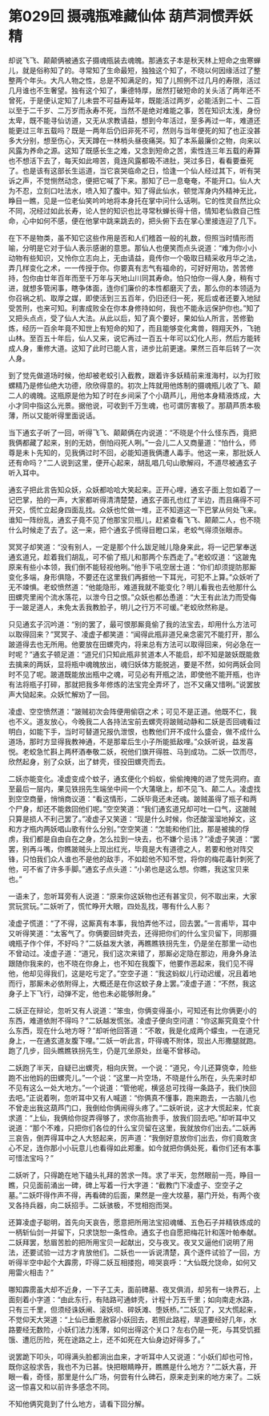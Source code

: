 # 第029回 摄魂瓶难藏仙体 葫芦洞惯弄妖精

却说飞飞、颠颠俩被通玄子摄魂瓶装去魂魄。那通玄子本是秋天林上短命之虫寒蝉儿，就是俗称知了的。寻常知了生命最短，独独这个知了，不晓以何因缘活过了整整两个年头。大凡人物之性，总是不知满足的，知了儿照例不过几月的寿限，活过几月谁也不生奢望。独有这个知了，秉德特厚，居然打破短命的关头活了两年还不曾死，于是便认定知了儿未尝不可益寿延年，既能活过两岁，必能活到二十、二百以至于二千岁、二万岁而永寿不死，当然不是绝对难能之事，苦在知识太浅，身份太卑，既不能寻仙访道，又无从求教请益，想到今年活过，至多再过一年，难道还能更过三年五载吗？既是一两年后仍旧非死不可，然则与当年便死的知了也正没甚多大分别，想至伤心，天天蹲在一林梢头昼夜痛哭。知了本系最廉价之物，向来以风露为养命之源。这知了既感长生之难，又念到短命之苦，索性连三年五载的寿算也不想活下去了，每天如此啼苦，竟连风露都吸不进肚，哭过多日，看看要垂死了。也是该有这部长生运道，当它哀哭临命之日，恰逢一个仙人经过其下，听有哭诉之声，不觉恻然动念，便把它喊了下来。那知了已一息奄奄，不能开口。仙人大为不忍，立刻口吐法水，喷入知了腹中。知了得此仙水，顿觉浑身内外精神无比，睁目一瞧，见是一位老仙笑吟吟地将本身托在掌中问什么话咧。它的性灵自然比众不同，况经过如此长寿，论人世的知识也比寻常秋蝉长得十倍，情知老仙救自己性命，心中如何不感，便在他掌中跳来跳去的，把头俯下去在掌心里接连迎了几下。

在下不是物类，虽不知它这些作用是否和人们稽首一般的礼数，但照当时情形而喻，分明是它对于仙人表示感谢的意思。那仙人也便笑而点头说道：“难为你小小动物有些知识，又怜你立志向上，无由请益，竟传你一个吸取日精采收月华之法，弄几样变化之术，一一传授于你。你要真有志气有福命的，可好好用功，苦苦修持，包你由廿年百年而至千万年与天地山川同其寿命。怕只怕你一得人身，稍有寸进，就想多管闲事，瞎争体面，连你们廉价的本性都磨灭了去，那么你的本领适为你召祸之机、取厚之媒，即使活到三五百年，仍旧还归一死，死后或者还要入地狱受苦刑，也来可知。利害成败全在你本身修持如何，我也不能永远保护你也。”知了又把头点点，受了仙人大法。从此以后，知了真个要好，果如仙人所言，苦修勤炼，经历一百余年竟不知世上有短命的知了，而且能够变化禽兽，翱翔天外，飞驰山林。至百五十年后，仙人又来，说它再过一百五十年可以幻化人形，然后方能转成人身，重修大道。这知了此时已能人言，进步比前更速。果然三百年后转了一次人身。

到了觉先做道场时候，他却被老蛟引入截教，跟着许多妖精前来淮海村，以为打败螺精乃是修仙绝大功德，欣欣得意的。初次上阵就用他炼制的摄魂瓶儿收了飞、颠二人的魂魄。这瓶原是他为知了时在乡间采了个小葫芦儿，用他本身精液炼成，大小才同中指这么光景。据他说，可收到千万生魂，也可谓厉害极了。那葫芦质本极薄，所以又能听得里面说话。

当下通玄子听了一回，听得飞飞、颠颠俩在内说道：“不晓是个什么怪东西，竟把我俩都藏了起来，别的无妨，倒怕闷死人咧。”一会儿二人又商量道：“怕什么，师尊是未卜先知的，见我俩过时不回，必能知道我俩遭人毒手。他这一来，那批妖人还有命吗？”二人说到这里，便开心起来，胡乱唱几句山歌解闷，不道尽被通玄子听入耳中。

通玄子把此言告知众妖，众妖都哈哈大笑起来。正开心哩，通玄子面上忽如着了一记巴掌，拍的一声，大家都听得清清楚楚，通玄子面孔也红了半边，而且痛得不可开交，慌忙立起身四面乱找。众妖也忙做一堆，正不知道这一下巴掌从何处飞来。谁知一阵纷乱，通玄子竟不见了他那宝贝瓶儿，赶紧查看飞飞、颠颠二人，也不晓什么时候走了去了。这一来，把个通玄子慌得目瞪口呆，老蛟气得须张眼赤。

冥冥子却笑道：“没有别人，一定是那个什么跋足贼儿隐身来此，将一记巴掌奉送通玄道兄，趁着我们胡乱，可不偷了瓶儿和那两个东西走了。”老蛟叹道：“这跛鬼原来有些小本领，我们倒不能轻视他咧。”他手下吼空居士道：“你们却须提防那厮变化多端，身形俱隐，不要还在这里我们再捱他一下耳光，可犯不上算。”众妖听了无不竦惧。老蛟愤然道：“他能隐形，难道我就不能变化？明儿看我也去他那什么田螺壳里闹个流水落花，以泄今日之恨。”众妖也都怂恿道：“大王有此法力而受侮于一跛足道人，未免太丢我教脸子，明儿之行万不可缓。”老蛟欣然称是。

只见通玄子沉吟道：“别的罢了，最可恨那厮竟偷了我的法宝去，却用什么方法可以取得回来？”冥冥子、凌虚子都笑道：“闻得此瓶非道兄亲念密咒不能打开，那么跛道得去也无所用。他要放在田螺壳内，将来总有方法可以取得回来，何必急在一时呢？”通玄子顿足道：“道兄们只知此瓶非贫道本人不能启，却不知是跛妖既能救去擒来的两妖，显将瓶中魂魄放出，魂归妖体方能脱逃，要是不然，如何两妖会同时不见了呢。跛道既能放出瓶中之魂，可见必有开瓶之法，即使他不能开瓶，也许有法将瓶子打碎，那就把我多年修炼的法宝完全弄坏了，岂不又痛又惜咧。”说罢放声大恸起来。众妖忙解劝了一回。

凌虚、空空愤然道：“跛贼初次会阵便用偷窃之术；可见不是正道。他既不仁，我也不义。道友放心，今晚我二人各持法宝前去螺壳将跛贼动静和二妖是否回魂看过明白，如能下手，当时可替道兄报仇泄恨，也教他们开不成什么盛会，做不成什么道场，那时方显得我教神通，不是那辈后生小子所能抵敌哩。”众妖听说，益发喜悦。老蛟急忙斟上两杯酒奉敬二妖，祝他们旗开得胜、马到成功。二妖一饮而尽，欣然起身，别了众妖，出了蚌壳，径投田螺壳而去。

二妖亦能变化。凌虚变成个蚊子，通玄便化个蚂蚁，偷偷掩掩的进了觉先洞府。直至最后一层内，果见铁拐先生端坐中间一个大蒲墩上，却不见飞、颠二人。凌虚找到空空商量，悄悄商议道：“看这情形，二妖毕竟还未还魂。跛贼虽得了瓶子和两个尸身，却还不能救回他们呢。”空空笑道：“我们通玄道兄却可吐一口气，这跛贼只算是损人不利己罢了。”凌虚子又笑道：“现是什么时候，你还酸溜溜地掉文，这和方才瓶内两妖唱山歌有什么分别。”空空笑道：“怎能和他们比，那是被擒的俘虏，我们都是自由自在之身，怎么拉到一块去，也不嫌个忌讳？”凌虚子笑道：“罢罢，别再斗嘴，你瞧跛贼头上现出红光，毕竟是大有道德之人，若要和他对阵交锋，只怕我们众人谁也不是他的敌手，不如趁他不知不觉，将你的梅花毒针刺死了他，可不省了许多手脚。”通玄子点头道：“小弟也是这么想。你瞧，我这宝贝来也。”

一语未了，忽听耳旁有人说道：“原来你这妖物也还有甚宝贝，何不取出来，大家赏玩赏玩。”二妖听了，慌忙睁开大眼，四处乱找，哪有什么人影？

凌虚子慌道：“了不得，这厮真有本事，我怕弄他不过，回去罢。”一言甫毕，耳中又听得笑道：“太客气了。你俩要回蚌壳去，还得把你们的什么宝贝留下，同那摄魂瓶子作个伴，不好吗？”二妖益发大骇，再瞧瞧铁拐先生，仍是坐在那里一动也不曾动过。凌虚子道：“道兄，我们这次来错了，那厮必定隐在那边，用身外身法跟随你我来的，也不晓在你身上，也不知在我腹下，他要作恶起来，我们见不得他，他却见得我们，这是吃亏定了。”空空子道：“我这蚂蚁儿行动迟缓，况且着地而行，那厮未必依附得上，大概还是在你这蚊子身上罢。”凌虚子道：“不然，我这身子上下飞行，动弹不定，他也未必能够附身。”

二妖正在辩论，忽听又有人说道：“笨虫，你俩变得虽小，可知还有比你俩更小的东西，难道依附不得吗？”二妖越发慌张。凌虚子便向空问道：“你这厮究竟变个什么东西，现在什么地方呀？”却听他回答道：“不敢，我是化成两个蠓虫，一在道兄身上，一在通玄道友腹下哩。”二妖一听此言，吓得魂不附体，现出人形撒腿就跑。跑了几步，回头瞧瞧铁拐先生，仍是兀坐原处，丝毫不曾移动。

二妖跑了半天，自疑已出螺壳，相向庆贺。一个说：“道兄，今儿还算侥幸，险些跑不出他妈的田螺壳儿。”一个说：“这里一片空场，不晓是什么所在，头先来时却不见有这么一处大地方。”一个说道：“管他呢，横竖总可找得一条路子，我们快回去吧。”正说着咧，忽听耳中又有人喊道：“你俩真不懂事，跑来跑去，一古脑儿也不曾走出我这葫芦门口，我倒给你俩闹得头疼了。”二妖听说，这才大慌起来，忙哀求道：“上仙，我俩给你捉弄得够了，求你高抬贵手，放我们回去吧。”却听耳中又说道：“那个不难，只把你们各位的什么宝贝留在这里，我就放你们出去。”二妖再三哀告，倒弄得耳中之人大怒起来，厉声道：“我倒好意放你们出去，你们竟敢贪心不足，连你那小小玩意儿也看得如此郑重。如今就把你俩处死，看你们还有本事可惜法宝吗？”

二妖听了，只得跪在地下磕头礼拜的苦求一阵。求了半天，忽然眼前一亮，睁目一瞧，只见面前涌出一碑，碑上写着一行大字道：“截教门下凌虚子、空空子之墓。”二妖吓得作声不得，再看碑的后面，果然是一座大坟墓，墓门开处，有两个夜叉各持兵器，向二妖招手。二妖骇极，不觉相抱而哭。

还算凌虚子聪明，首先向天哀告，愿意把所用法宝招魂幡、五色石子并精铁炼成的一柄斩仙剑一并留下，只求饶恕一条性命。通玄子也自愿把梅花针和莲叶帕奉献。二妖拜罢，愁眉苦脸的把所用宝贝一起献出，交与夜叉。夜叉又逼他们说明了用法，还要试验一过方才肯放他们。二妖也一一诉说清楚，真个逐件试验了一回，方听得半空中起个大霹雳，吓得二妖互相搂抱，啼哭哀呼：“大仙既允饶命，如何又用雷火相击？”

哪知霹雳虽大却不近身，一下子工夫，面前碑墓、夜叉俱消，却另有一块界石，上面刻着小字道：“由此东行，有陆路可通蚌壳，计程十万五千里；如向南走水路，只有三千里，但须经诛妖闸、滚妖坝、碎妖滩、堕妖桥。”二妖见了，又大慌起来，不觉仰天大哭道：“上仙已垂恩赦容小妖回去，若照此路程，旱道要经好几年，水路要经无数险，小妖们法力浅薄，如何出得这个关口？左右仍是一死，与其受饥捱饿、遭厄历险，死在途路之上，还不如死在大仙身边好得多了。”

说罢跪下叩头，叩得满头脸都淌出血来，才听耳中人又说道：“小妖们却也可怜，既你这般求告，我也不为已甚。快把眼睛睁开，瞧瞧是什么地方？”二妖大喜，开眼一看，奇怪，那里是什么广场，何尝有什么碑石，原来走到来的地方来了。二妖这一惊喜又和以前许多感念不同。

不知他俩究竟到了什么地方，请看下回分解。
